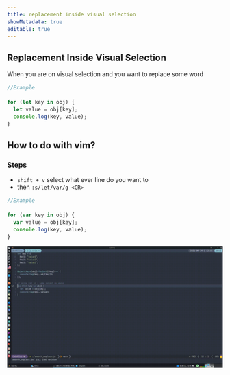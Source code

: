 ```yaml
---
title: replacement inside visual selection
showMetadata: true
editable: true
---
```


## Replacement Inside Visual Selection

When you are on visual selection and you want to replace some word

```js
//Example

for (let key in obj) {
  let value = obj[key];
  console.log(key, value);
}
```

## How to do with vim?

### Steps

- `shift + v` select what ever line do you want to
- then `:s/let/var/g <CR>`

```js
//Example

for (var key in obj) {
  var value = obj[key];
  console.log(key, value);
}
```

![demo](images/replacement_inside_visual_section.gif)
